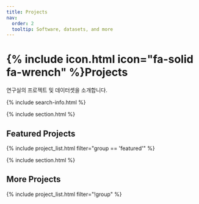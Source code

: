 ```yaml
---
title: Projects
nav:
  order: 2
  tooltip: Software, datasets, and more
---
```


# {% include icon.html icon="fa-solid fa-wrench" %}Projects

연구실의 프로젝트 및 데이터셋을 소개합니다.

{% include search-info.html %}

{% include section.html %}

## Featured Projects

{% include project_list.html filter="group == 'featured'" %}

{% include section.html %}

## More Projects

{% include project_list.html filter="!group" %}
